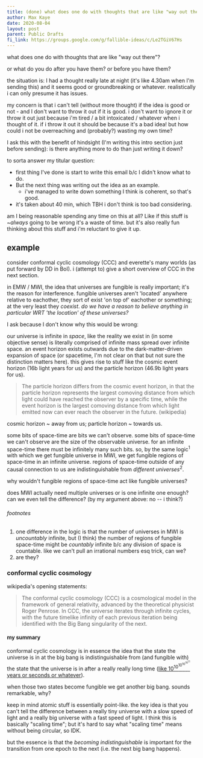 ```yaml
---
title: (done) what does one do with thoughts that are like "way out there"?
author: Max Kaye
date: 2020-08-04
layout: post
parent: Public Drafts
fi_link: https://groups.google.com/g/fallible-ideas/c/Le2TGiV67Hs
---
```


what does one do with thoughts that are like "way out there"?

or what do you do after you have them? or before you have them?

the situation is: I had a thought really late at night (it's like 4.30am when I'm sending this) and it seems good or groundbreaking or whatever.
realistically i can only presume it has issues.

my concern is that i can't tell (without more thought) if the idea is good or not - and I don't want to throw it out if it is good.
i don't want to ignore it or throw it out just because i'm tired / a bit intoxicated / whatever when i thought of it.
if i throw it out it should be because it's a bad idea!
but how could i not be overreaching and (probably?) wasting my own time?

I ask this with the benefit of hindsight (I'm writing this intro section just before sending): is there anything more to do than just writing it down?

to sorta answer my titular question:

* first thing I've done is start to write this email b/c I didn't know what to do.
* But the next thing was writing out the idea as an example.
  * i've managed to write down something I think is coherent, so that's good.
* it's taken about 40 min, which TBH i don't think is too bad considering.

am I being reasonable spending any time on this at all? Like if this stuff is *~always* going to be wrong it's a waste of time. but it's also really fun thinking about this stuff and i'm reluctant to give it up.

## example

consider conformal cyclic cosmology (CCC) and everette's many worlds (as put forward by DD in BoI). i (attempt to) give a short overview of CCC in the next section.

in EMW / MWI, the idea that universes are fungible is really important; it's the reason for interference.
fungible universes aren't 'located' anywhere relative to eachother, they sort of exist 'on top of' eachother or something; at the very least they *coexist*.
*do we have a reason to believe anything in particular WRT 'the location' of these universes?*

I ask because I don't know why this would be wrong:

our universe is infinite in *space*, like the reality we exist in (in some objective sense) is literally comprised of infinite mass spread over infinite space.
an event horizon exists outwards due to the dark-matter-driven expansion of space (or spacetime, I'm not clear on that but not sure the distinction matters here).
this gives rise to stuff like the cosmic event horizon (16b light years for us) and the particle horizon (46.9b light years for us). 

> The particle horizon differs from the cosmic event horizon, in that the particle horizon represents the largest comoving distance from which light could have reached the observer by a specific time, while the event horizon is the largest comoving distance from which light emitted now can ever reach the observer in the future.
> (wikipedia)

cosmic horizon ~ away from us; particle horizon ~ towards us.

some bits of space-time are bits we can't observe.
some bits of space-time we can't observe are the size of the observable universe.
for an infinite space-time there must be infinitely many such bits.
so, by the same logic<sup>1</sup> with which we get fungible universe in MWI, we get fungible regions of space-time in an infinite universe.
regions of space-time outside of any causal connection to us are indistinguishable from *different universes*<sup>2</sup>.

why wouldn't fungible regions of space-time act like fungible universes?

does MWI actually need multiple universes or is one infinite one enough? can we even tell the difference? (by my argument above: no -- i think?)

###### footnotes

1. one difference in the logic is that the number of universes in MWI is *uncountably* infinite, but (I think) the number of regions of fungible space-time might be *countably* infinite b/c any division of space is countable. like we can't pull an irrational numbers esq trick, can we?
2. are they?

### conformal cyclic cosmology

wikipedia's opening statements:

> The conformal cyclic cosmology (CCC) is a cosmological model in the framework of general relativity, 
> advanced by the theoretical physicist Roger Penrose.
> In CCC, the universe iterates through infinite cycles, with the future timelike infinity of each previous 
> iteration being identified with the Big Bang singularity of the next.

#### my summary

conformal cyclic cosmology is in essence the idea that
    the state the universe is in at the big bang is indistinguishable from (and fungible with)
    the state that the universe is in after a really really long time
        ([like 10<sup>10<sup>10<sup>10<sup>10<sup>1.1</sup></sup></sup></sup></sup> years or seconds or whatever](https://www.youtube.com/watch?v=1GCf29FPM4k)).

when those two states become fungible we get another big bang.
sounds remarkable, why?

keep in mind atomic stuff is essentially point-like.
the key idea is that you can't tell the difference between a really tiny universe with a slow speed of light and a really big universe with a fast speed of light.
I think this is basically "scaling time"; but it's hard to say what "scaling time" means without being circular, so IDK.

but the essence is that the *becoming indistinguishable* is important for the transition from one epoch to the next (i.e. the next big bang happens).
